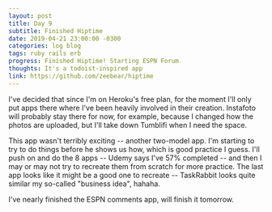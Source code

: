 ```yaml
---
layout: post
title: Day 9
subtitle: Finished Hiptime
date: 2019-04-21 23:00:00 -0300
categories: log blog
tags: ruby rails erb
progress: Finished Hiptime! Starting ESPN Forum
thoughts: It's a todoist-inspired app
link: https://github.com/zeebear/hiptime
---
```

I've decided that since I'm on Heroku's free plan, for the moment I'll only put apps there where I've been heavily involved in their creation. Instafoto will probably stay there for now, for example, because I changed how the photos are uploaded, but I'll take down Tumblifi when I need the space.

This app wasn't terribly exciting -- another two-model app. I'm starting to try to do things before he shows us how, which is good practice I guess. I'll push on and do the 8 apps -- Udemy says I've 57% completed -- and then I may or may not try to recreate them from scratch for more practice. The last app looks like it might be a good one to recreate -- TaskRabbit looks quite similar my so-called "business idea", hahaha.

I've nearly finished the ESPN comments app, will finish it tomorrow.
